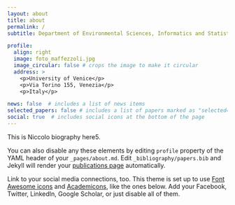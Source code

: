 ```yaml
---
layout: about
title: about
permalink: /
subtitle: Department of Environmental Sciences, Informatics and Statistics, University of Venice.

profile:
  align: right
  image: foto_maffezzoli.jpg
  image_circular: false # crops the image to make it circular
  address: >
    <p>University of Venice</p>
    <p>Via Torino 155, Venezia</p>
    <p>Italy</p>

news: false  # includes a list of news items
selected_papers: false # includes a list of papers marked as "selected={true}"
social: true  # includes social icons at the bottom of the page
---
```


This is Niccolo biography here5. 

You can also disable any these elements by editing `profile` property of the YAML header 
of your `_pages/about.md`. Edit `_bibliography/papers.bib` and Jekyll will 
render your [publications page](/al-folio/publications/) automatically.

Link to your social media connections, too. This theme is set up to 
use [Font Awesome icons](http://fortawesome.github.io/Font-Awesome/) and
[Academicons](https://jpswalsh.github.io/academicons/), like the ones below. 
Add your Facebook, Twitter, LinkedIn, Google Scholar, or just disable all of them.
